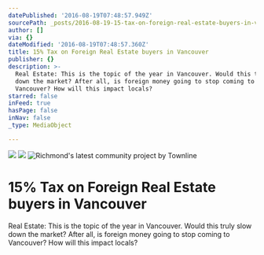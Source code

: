 ```yaml
---
datePublished: '2016-08-19T07:48:57.949Z'
sourcePath: _posts/2016-08-19-15-tax-on-foreign-real-estate-buyers-in-vancouver.md
author: []
via: {}
dateModified: '2016-08-19T07:48:57.360Z'
title: 15% Tax on Foreign Real Estate buyers in Vancouver
publisher: {}
description: >-
  Real Estate: This is the topic of the year in Vancouver. Would this truly slow
  down the market? After all, is foreign money going to stop coming to
  Vancouver? How will this impact locals?
starred: false
inFeed: true
hasPage: false
inNav: false
_type: MediaObject

---
```

![](https://the-grid-user-content.s3-us-west-2.amazonaws.com/2383437b-8de8-4c45-829f-7886bb0d3fa8.jpg)
![](https://the-grid-user-content.s3-us-west-2.amazonaws.com/6a8ab7b8-6b9f-4745-9839-857ed364c866.jpg)
![Richmond's latest community project by Townline](https://the-grid-user-content.s3-us-west-2.amazonaws.com/7f2acd22-29b3-419d-a38e-1d8482325909.jpg)

# 15% Tax on Foreign Real Estate buyers in Vancouver

Real Estate: This is the topic of the year in Vancouver. Would this truly slow down the market? After all, is foreign money going to stop coming to Vancouver? How will this impact locals?